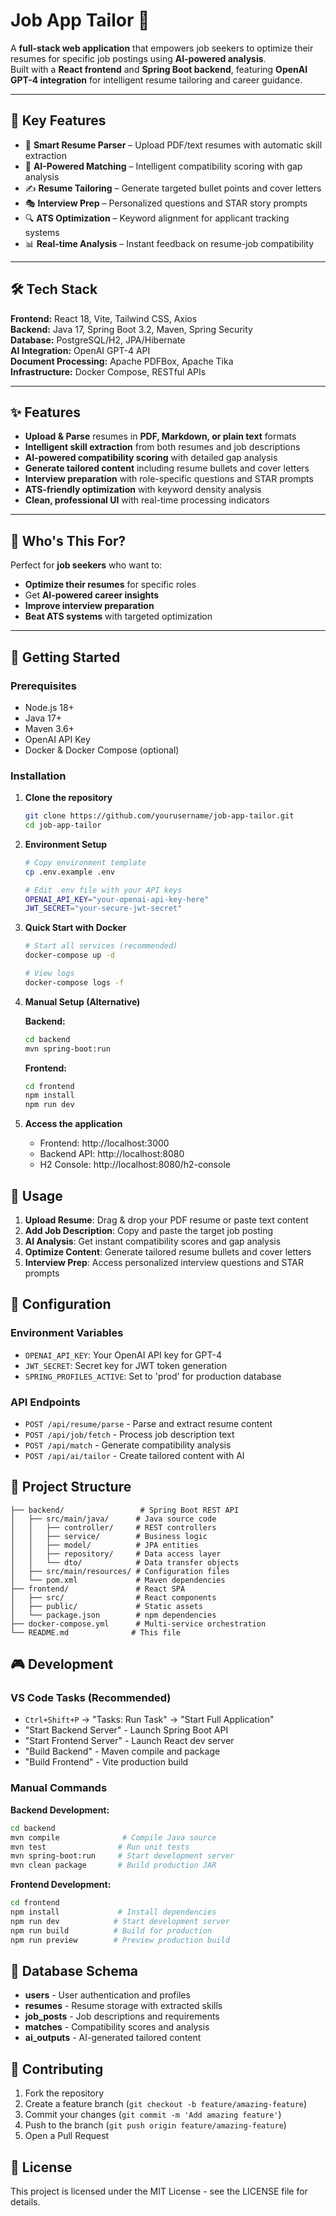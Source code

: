 # Job App Tailor 🎯

A **full-stack web application** that empowers job seekers to optimize their resumes for specific job postings using **AI-powered analysis**.  
Built with a **React frontend** and **Spring Boot backend**, featuring **OpenAI GPT-4 integration** for intelligent resume tailoring and career guidance.

---

## 🚀 Key Features

- 📄 **Smart Resume Parser** – Upload PDF/text resumes with automatic skill extraction  
- 🤖 **AI-Powered Matching** – Intelligent compatibility scoring with gap analysis  
- ✍️ **Resume Tailoring** – Generate targeted bullet points and cover letters  
- 🎭 **Interview Prep** – Personalized questions and STAR story prompts  
- 🔍 **ATS Optimization** – Keyword alignment for applicant tracking systems  
- 📊 **Real-time Analysis** – Instant feedback on resume-job compatibility  

---

## 🛠 Tech Stack

**Frontend:** React 18, Vite, Tailwind CSS, Axios  
**Backend:** Java 17, Spring Boot 3.2, Maven, Spring Security  
**Database:** PostgreSQL/H2, JPA/Hibernate  
**AI Integration:** OpenAI GPT-4 API  
**Document Processing:** Apache PDFBox, Apache Tika  
**Infrastructure:** Docker Compose, RESTful APIs

---

## ✨ Features

- **Upload & Parse** resumes in **PDF, Markdown, or plain text** formats  
- **Intelligent skill extraction** from both resumes and job descriptions  
- **AI-powered compatibility scoring** with detailed gap analysis  
- **Generate tailored content** including resume bullets and cover letters  
- **Interview preparation** with role-specific questions and STAR prompts  
- **ATS-friendly optimization** with keyword density analysis  
- **Clean, professional UI** with real-time processing indicators  

---

## 🎯 Who's This For?

Perfect for **job seekers** who want to:  
- **Optimize their resumes** for specific roles  
- Get **AI-powered career insights**  
- **Improve interview preparation**  
- **Beat ATS systems** with targeted optimization  

---

## 🚀 Getting Started

### Prerequisites
- Node.js 18+
- Java 17+
- Maven 3.6+
- OpenAI API Key
- Docker & Docker Compose (optional)

### Installation

1. **Clone the repository**
   ```bash
   git clone https://github.com/yourusername/job-app-tailor.git
   cd job-app-tailor
   ```

2. **Environment Setup**
   ```bash
   # Copy environment template
   cp .env.example .env
   
   # Edit .env file with your API keys
   OPENAI_API_KEY="your-openai-api-key-here"
   JWT_SECRET="your-secure-jwt-secret"
   ```

3. **Quick Start with Docker**
   ```bash
   # Start all services (recommended)
   docker-compose up -d
   
   # View logs
   docker-compose logs -f
   ```

4. **Manual Setup (Alternative)**
   
   **Backend:**
   ```bash
   cd backend
   mvn spring-boot:run
   ```
   
   **Frontend:**
   ```bash
   cd frontend
   npm install
   npm run dev
   ```

5. **Access the application**
   - Frontend: http://localhost:3000
   - Backend API: http://localhost:8080
   - H2 Console: http://localhost:8080/h2-console

## 📝 Usage

1. **Upload Resume**: Drag & drop your PDF resume or paste text content
2. **Add Job Description**: Copy and paste the target job posting
3. **AI Analysis**: Get instant compatibility scores and gap analysis
4. **Optimize Content**: Generate tailored resume bullets and cover letters
5. **Interview Prep**: Access personalized interview questions and STAR prompts

## 🔧 Configuration

### Environment Variables
- `OPENAI_API_KEY`: Your OpenAI API key for GPT-4
- `JWT_SECRET`: Secret key for JWT token generation
- `SPRING_PROFILES_ACTIVE`: Set to 'prod' for production database

### API Endpoints
- `POST /api/resume/parse` - Parse and extract resume content
- `POST /api/job/fetch` - Process job description text
- `POST /api/match` - Generate compatibility analysis
- `POST /api/ai/tailor` - Create tailored content with AI

## 📁 Project Structure

```
├── backend/                 # Spring Boot REST API
│   ├── src/main/java/      # Java source code
│   │   ├── controller/     # REST controllers
│   │   ├── service/        # Business logic
│   │   ├── model/          # JPA entities
│   │   ├── repository/     # Data access layer
│   │   └── dto/            # Data transfer objects
│   ├── src/main/resources/ # Configuration files
│   └── pom.xml             # Maven dependencies
├── frontend/               # React SPA
│   ├── src/                # React components
│   ├── public/             # Static assets
│   └── package.json        # npm dependencies
├── docker-compose.yml      # Multi-service orchestration
└── README.md              # This file
```

## 🎮 Development

### VS Code Tasks (Recommended)
- `Ctrl+Shift+P` → "Tasks: Run Task" → "Start Full Application"
- "Start Backend Server" - Launch Spring Boot API
- "Start Frontend Server" - Launch React dev server
- "Build Backend" - Maven compile and package
- "Build Frontend" - Vite production build

### Manual Commands

**Backend Development:**
```bash
cd backend
mvn compile              # Compile Java source
mvn test                # Run unit tests
mvn spring-boot:run     # Start development server
mvn clean package       # Build production JAR
```

**Frontend Development:**
```bash
cd frontend
npm install             # Install dependencies
npm run dev            # Start development server
npm run build          # Build for production
npm run preview        # Preview production build
```

## 💾 Database Schema

- **users** - User authentication and profiles
- **resumes** - Resume storage with extracted skills
- **job_posts** - Job descriptions and requirements
- **matches** - Compatibility scores and analysis
- **ai_outputs** - AI-generated tailored content

## 🤝 Contributing

1. Fork the repository
2. Create a feature branch (`git checkout -b feature/amazing-feature`)
3. Commit your changes (`git commit -m 'Add amazing feature'`)
4. Push to the branch (`git push origin feature/amazing-feature`)
5. Open a Pull Request

## 📄 License

This project is licensed under the MIT License - see the LICENSE file for details.
